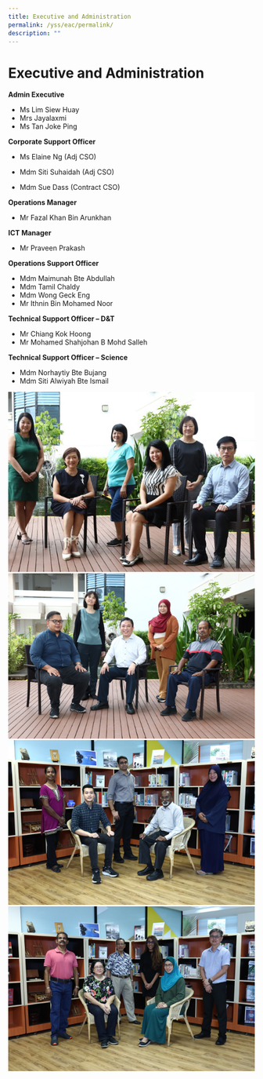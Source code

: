 ```yaml
---
title: Executive and Administration
permalink: /yss/eac/permalink/
description: ""
---
```

Executive and Administration
============================
 
**Admin Executive**

*   Ms Lim Siew Huay
*   Mrs Jayalaxmi
*   Ms Tan Joke Ping

  

**Corporate Support Officer**

*   Ms Elaine Ng (Adj CSO)  
     
*   Mdm Siti Suhaidah (Adj CSO)
*   Mdm Sue Dass (Contract CSO)

  

**Operations Manager**

*   Mr Fazal Khan Bin Arunkhan

  

**ICT Manager**

*   Mr Praveen Prakash

  

**Operations Support Officer**

*   Mdm Maimunah Bte Abdullah
*   Mdm Tamil Chaldy
*   Mdm Wong Geck Eng
*   Mr Ithnin Bin Mohamed Noor

  

**Technical Support Officer – D&T**

*   Mr Chiang Kok Hoong
*   Mr Mohamed Shahjohan B Mohd Salleh

  

**Technical Support Officer – Science**

*   Mdm Norhaytiy Bte Bujang
*   Mdm Siti Alwiyah Bte Ismail

![](/images/EAS1.jpg)
![](/images/EAS2.png)
![](/images/EAS3.png)
![](/images/EAS4.png)